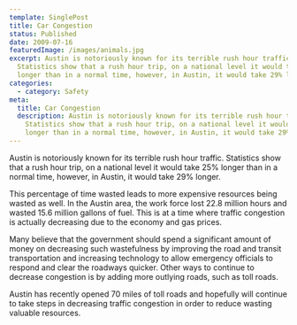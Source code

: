 ```yaml
---
template: SinglePost
title: Car Congestion
status: Published
date: 2009-07-16
featuredImage: /images/animals.jpg
excerpt: Austin is notoriously known for its terrible rush hour traffic.
  Statistics show that a rush hour trip, on a national level it would take 25%
  longer than in a normal time, however, in Austin, it would take 29% longer.
categories:
  - category: Safety
meta:
  title: Car Congestion
  description: Austin is notoriously known for its terrible rush hour traffic.
    Statistics show that a rush hour trip, on a national level it would take 25%
    longer than in a normal time, however, in Austin, it would take 29% longer.
---
```

<!--StartFragment-->

Austin is notoriously known for its terrible rush hour traffic. Statistics show that a rush hour trip, on a national level it would take 25% longer than in a normal time, however, in Austin, it would take 29% longer.

This percentage of time wasted leads to more expensive resources being wasted as well. In the Austin area, the work force lost 22.8 million hours and wasted 15.6 million gallons of fuel. This is at a time where traffic congestion is actually decreasing due to the economy and gas prices.

Many believe that the government should spend a significant amount of money on decreasing such wastefulness by improving the road and transit transportation and increasing technology to allow emergency officials to respond and clear the roadways quicker. Other ways to continue to decrease congestion is by adding more outlying roads, such as toll roads.

Austin has recently opened 70 miles of toll roads and hopefully will continue to take steps in decreasing traffic congestion in order to reduce wasting valuable resources.

<!--EndFragment-->